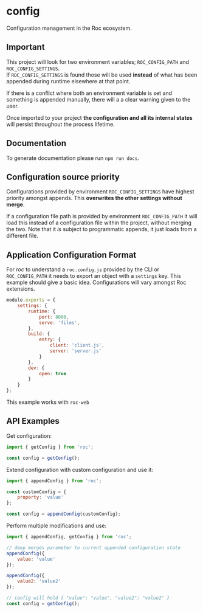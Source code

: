 # config
Configuration management in the Roc ecosystem.

## Important

This project will look for two environment variables; `ROC_CONFIG_PATH` and `ROC_CONFIG_SETTINGS`.  
If `ROC_CONFIG_SETTINGS` is found those will be used **instead** of what has been appended during runtime elsewhere at that point.

If there is a conflict where both an environment variable is set and something is appended manually, there will a a clear warning given to the user.

Once imported to your project **the configuration and all its internal states** will persist throughout the process lifetime.

## Documentation

To generate documentation please run `npm run docs`.

## Configuration source priority
Configurations provided by environment `ROC_CONFIG_SETTINGS` have highest priority amongst appends. This **overwrites the other settings without merge**.

If a configuration file path is provided by environment `ROC_CONFIG_PATH` it will load this instead of a configuration file within the project, without merging the two. Note that it _is_ subject to programmatic appends, it just loads from a different file.

## Application Configuration Format

For _roc_ to understand a `roc.config.js` provided by the CLI or `ROC_CONFIG_PATH` it needs to export an object with a `settings` key. This example should give a basic idea. Configurations will vary amongst Roc extensions.

```js
module.exports = {
    settings: {
        runtime: {
            port: 8080,
            serve: 'files',
        },
        build: {
            entry: {
                client: 'client.js',
                server: 'server.js'
            }
        },
        dev: {
            open: true
        }
    }
};
```

This example works with `roc-web`

## API Examples

Get configuration:
```js
import { getConfig } from 'roc';

const config = getConfig();

```

Extend configuration with custom configuration and use it:
```js
import { appendConfig } from 'roc';

const customConfig = {
    property: 'value'
};

const config = appendConfig(customConfig);
```

Perform multiple modifications and use:
```js
import { appendConfig, getConfig } from 'roc';

// deep merges parameter to current appended configuration state
appendConfig({
    value: 'value'
});

appendConfig({
    value2: 'value2'
});

// config will hold { "value": "value", "value2": "value2" }
const config = getConfig();
```
